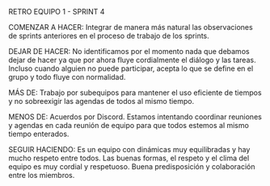RETRO EQUIPO 1 - SPRINT 4

COMENZAR A HACER:
Integrar de manera más natural las observaciones de sprints anteriores en el proceso de trabajo de los sprints.  


DEJAR DE HACER:
No identificamos por el momento nada que debamos dejar de hacer ya que por ahora fluye cordialmente el diálogo y las tareas. Incluso cuando alguien no puede participar, acepta lo que se define en el grupo y todo fluye con normalidad. 


MÁS DE:
Trabajo por subequipos para mantener el uso eficiente de tiempos y no sobreexigir las agendas de todos al mismo tiempo. 


MENOS DE: Acuerdos por Discord. Estamos intentando coordinar reuniones y agendas  en cada reunión de equipo para que todos estemos al mismo tiempo enterados. 


SEGUIR HACIENDO:
Es un equipo con dinámicas muy equilibradas y hay mucho respeto entre todos. Las buenas formas, el respeto y el clima del equipo es muy cordial y respetuoso. Buena predisposición y colaboración entre los miembros. 

